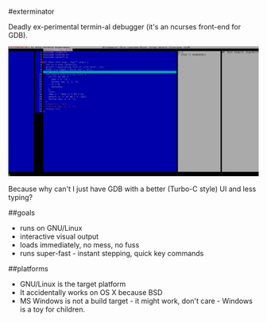 #exterminator

Deadly ex-perimental termin-al debugger (it's an ncurses front-end for GDB).

![screenshot](shots/exp.png)

Because why can't I just have GDB with a better (Turbo-C style) UI and less typing?

##goals

* runs on GNU/Linux
* interactive visual output
* loads immediately, no mess, no fuss
* runs super-fast - instant stepping, quick key commands

##platforms

* GNU/Linux is the target platform
* It accidentally works on OS X because BSD
* MS Windows is not a build target - it might work, don't care - Windows is a toy for children.
